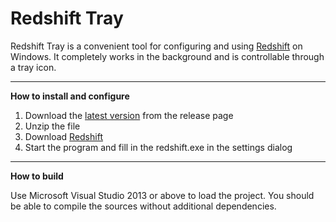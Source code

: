 ﻿Redshift Tray
=============
Redshift Tray is a convenient tool for configuring and using [Redshift](http://jonls.dk/redshift/) on Windows. It completely works in the background and is controllable through a tray icon.  

---

**How to install and configure**

1. Download the [latest version](https://github.com/Nepochal/redshift-tray/releases) from the release page
2. Unzip the file
3. Download [Redshift](https://github.com/jonls/redshift/releases)
4. Start the program and fill in the redshift.exe in the settings dialog

---

**How to build**

Use Microsoft Visual Studio 2013 or above to load the project. You should be able to compile the sources without additional dependencies.